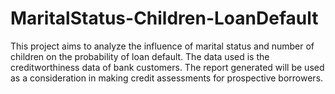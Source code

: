 # MaritalStatus-Children-LoanDefault
This project aims to analyze the influence of marital status and number of children on the probability of loan default. The data used is the creditworthiness data of bank customers. The report generated will be used as a consideration in making credit assessments for prospective borrowers.
